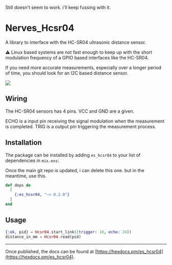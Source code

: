 Still doesn't seem to work. i'll keep fussing with it.

# Nerves_Hcsr04

A library to interface with the HC-SR04 ultrasonic distance sensor.

:warning: Linux based systems are not fast enough to keep up with the short modulation frequency of a GPIO based interfaces like the HC-SR04.

If you need more accurate measurements, especially over a longer period of time, you should look for an I2C based distance sensor.

![](https://user-images.githubusercontent.com/584259/108094296-f3003780-707e-11eb-9c36-3a5dd8a2e881.jpeg)

## Wiring
The HC-SR04 sensors has 4 pins. VCC and GND are a given.

ECHO is a input pin receiving the signal modulation when the measurement is completed.
TRIG is a output pin triggering the measurement process.

## Installation

The package can be installed by adding `es_hcsr04` to your list of dependencies in `mix.exs`:

Once the main git repo is updated, i can delete this one. but in the meantime, use this.
```elixir
def deps do
  [
    {:es_hcsr04, "~> 0.2.0"}
  ]
end
```

## Usage

```elixir
{:ok, pid} = Hcsr04.start_link([trigger: 18, echo: 24])
distance_in_mm = Hcsr04.read(pid)
```

---

Once published, the docs can
be found at [https://hexdocs.pm/es_hcsr04](https://hexdocs.pm/es_hcsr04).
